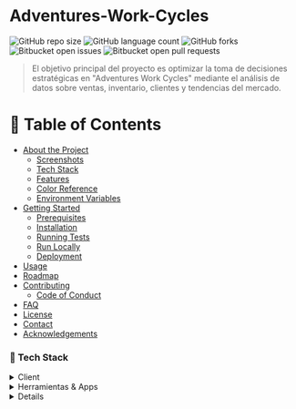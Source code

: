 # Adventures-Work-Cycles

![GitHub repo size](https://img.shields.io/github/repo-size/iuricode/README-template?style=for-the-badge)
![GitHub language count](https://img.shields.io/github/languages/count/iuricode/README-template?style=for-the-badge)
![GitHub forks](https://img.shields.io/github/forks/iuricode/README-template?style=for-the-badge)
![Bitbucket open issues](https://img.shields.io/bitbucket/issues/iuricode/README-template?style=for-the-badge)
![Bitbucket open pull requests](https://img.shields.io/bitbucket/pr-raw/iuricode/README-template?style=for-the-badge)

> El objetivo principal del proyecto es optimizar la toma de decisiones estratégicas en "Adventures Work Cycles" mediante el análisis de datos sobre ventas, inventario, clientes y tendencias del mercado.

<!-- Table of Contents -->
# :notebook_with_decorative_cover: Table of Contents

- [About the Project](#star2-about-the-project)
  * [Screenshots](#camera-screenshots)
  * [Tech Stack](#space_invader-tech-stack)
  * [Features](#dart-features)
  * [Color Reference](#art-color-reference)
  * [Environment Variables](#key-environment-variables)
- [Getting Started](#toolbox-getting-started)
  * [Prerequisites](#bangbang-prerequisites)
  * [Installation](#gear-installation)
  * [Running Tests](#test_tube-running-tests)
  * [Run Locally](#running-run-locally)
  * [Deployment](#triangular_flag_on_post-deployment)
- [Usage](#eyes-usage)
- [Roadmap](#compass-roadmap)
- [Contributing](#wave-contributing)
  * [Code of Conduct](#scroll-code-of-conduct)
- [FAQ](#grey_question-faq)
- [License](#warning-license)
- [Contact](#handshake-contact)
- [Acknowledgements](#gem-acknowledgements)

<!-- TechStack -->
### :space_invader: Tech Stack

<details>
  <summary>Client</summary>
  <ul>
    <li><a href="https://www.typescriptlang.org/">Typescript</a></li>
    <li><a href="https://nextjs.org/">Next.js</a></li>
    <li><a href="https://reactjs.org/">React.js</a></li>
    <li><a href="https://tailwindcss.com/">TailwindCSS</a></li>
  </ul>
</details>

<details>
  <summary>Herramientas & Apps</summary>
  <ul>
    <li><a href="https://app.powerbi.com/">Power BI</a></li>
    <li><img src="https://img.shields.io/badge/Microsoft_Excel-217346?style=for-the-badge&logo=microsoft-excel&logoColor=white"><a href="https://excel.cloud.microsoft/">Excel</a></li>
    <li><img src="https://img.shields.io/badge/Microsoft_PowerPoint-B7472A?style=for-the-badge&logo=microsoft-powerpoint&logoColor=white"><a href="https://powerpoint.cloud.microsoft/">Powerpoint/a></li>
  </ul>
</details>

<details>
<summary>Base de Datos</summary>
  <ul>
    <li><img src="https://img.shields.io/badge/Microsoft_SQL_Server-CC2927?style=for-the-badge&logo=microsoft-sql-server&logoColor=white"><a href="https://www.microsoft.com/es-es/sql-server/sql-server-downloads">SQL Server</a></li>
  </ul>
</details>
